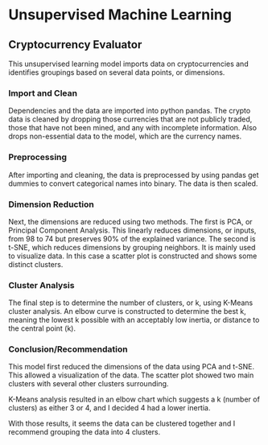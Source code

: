 # Unsupervised Machine Learning

## Cryptocurrency Evaluator

This unsupervised learning model imports data on cryptocurrencies and identifies groupings based on several data points, or dimensions.

### Import and Clean

Dependencies and the data are imported into python pandas. The crypto data is cleaned by dropping those currencies that are not publicly traded, those that have not been mined, and any with incomplete information. Also drops non-essential data to the model, which are the currency names.

### Preprocessing

After importing and cleaning, the data is preprocessed by using pandas get dummies to convert categorical names into binary. The data is then scaled.

### Dimension Reduction

Next, the dimensions are reduced using two methods. The first is PCA, or Principal Component Analysis. This linearly reduces dimensions, or inputs, from 98 to 74 but preserves 90% of the explained variance. The second is t-SNE, which reduces dimensions by grouping neighbors. It is mainly used to visualize data. In this case a scatter plot is constructed and shows some distinct clusters.

### Cluster Analysis

The final step is to determine the number of clusters, or k, using K-Means cluster analysis. An elbow curve is constructed to determine the best k, meaning the lowest k possible with an acceptably low inertia, or distance to the central point (k).

### Conclusion/Recommendation

This model first reduced the dimensions of the data using PCA and t-SNE. This allowed a visualization of the data. The scatter plot showed two main clusters with several other clusters surrounding. 

K-Means analysis resulted in an elbow chart which suggests a k (number of clusters) as either 3 or 4, and I decided 4 had a lower inertia.  

With those results, it seems the data can be clustered together and I recommend grouping the data into 4 clusters.